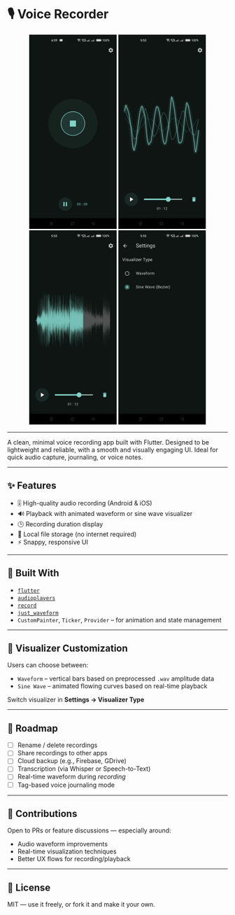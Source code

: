 # 🎙️ Voice Recorder

<p align="middle">
<img src = "screenshots/recorder.webp"  width = 200 height= 444>

<img src = "screenshots/bezier_visualizer.webp"  width = 200 height= 444>

<img src = "screenshots/waveform_visualizer.webp"  width = 200 height= 444>

<img src = "screenshots/settings.webp"  width = 200 height= 444>

</p>

---

A clean, minimal voice recording app built with Flutter. Designed to be lightweight and reliable, with a smooth and visually engaging UI. Ideal for quick audio capture, journaling, or voice notes.

---

## ✨ Features

- 🎚️ High-quality audio recording (Android & iOS)
- 🔊 Playback with animated waveform or sine wave visualizer
- 🕒 Recording duration display
- 📁 Local file storage (no internet required)
- ⚡ Snappy, responsive UI

---

## 🔧 Built With

- [`flutter`](https://flutter.dev)
- [`audioplayers`](https://pub.dev/packages/audioplayers)
- [`record`](https://pub.dev/packages/record)
- [`just_waveform`](https://pub.dev/packages/just_waveform)
- `CustomPainter`, `Ticker`, `Provider` – for animation and state management

---

## 🧪 Visualizer Customization

Users can choose between:

- `Waveform` – vertical bars based on preprocessed `.wav` amplitude data
- `Sine Wave` – animated flowing curves based on real-time playback

Switch visualizer in **Settings → Visualizer Type**

---

## 🧭 Roadmap

* [ ] Rename / delete recordings
* [ ] Share recordings to other apps
* [ ] Cloud backup (e.g., Firebase, GDrive)
* [ ] Transcription (via Whisper or Speech-to-Text)
* [ ] Real-time waveform during *recording*
* [ ] Tag-based voice journaling mode

---

## 🤝 Contributions

Open to PRs or feature discussions — especially around:

* Audio waveform improvements
* Real-time visualization techniques
* Better UX flows for recording/playback

---

## 📜 License

MIT — use it freely, or fork it and make it your own.
